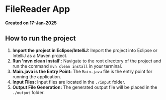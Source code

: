 # FileReader App

**Created on 17-Jan-2025**

## How to run the project

1. **Import the project in Eclipse/IntelliJ:** Import the project into Eclipse or IntelliJ as a Maven project.
2. **Run 'mvn clean install':** Navigate to the root directory of the project and run the command `mvn clean install` in your terminal.
3. **Main.java is the Entry Point:** The `Main.java` file is the entry point for running the application.
4. **Input Files:** Input files are located in the `./input` folder.
5. **Output File Generation:** The generated output file will be placed in the `./output` folder.